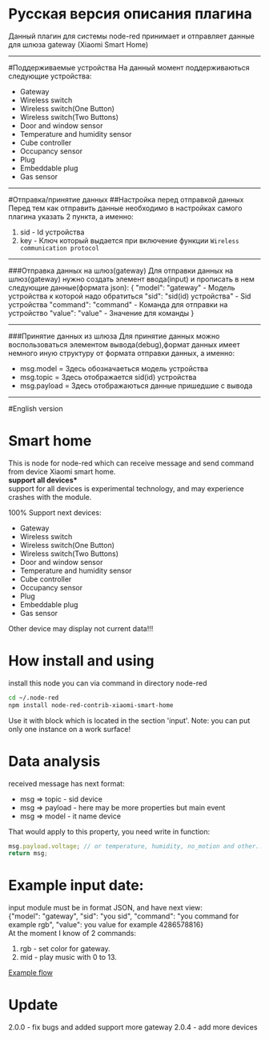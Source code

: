 # Русская версия описания плагина
Данный плагин для системы node-red принимает и отправляет данные для шлюза gateway (Xiaomi Smart Home)<br>
****
#Поддерживаемые устройства
На данный момент поддерживаються следующие устройства:
- Gateway
- Wireless switch
- Wireless switch(One Button)
- Wireless switch(Two Buttons)
- Door and window sensor
- Temperature and humidity sensor
- Cube controller
- Occupancy sensor
- Plug
- Embeddable plug
- Gas sensor
****
#Отправка/принятие данных
##Настройка перед отправкой данных
Перед тем как отправить данные необходимо в настройках самого плагина указать 2 пункта, а именно:
1. sid - Id устройства
2. key - Ключ который выдается при включение функции `Wireless communication protocol`
****
###Отправка данных на шлюз(gateway)
Для отправки данных на шлюз(gateway) нужно создать элемент ввода(input) и прописать в нем следующие данные(формата json):
{
  "model": "gateway" - Модель устройства к которой надо обратиться
  "sid": "sid(id) устройства"  - Sid устройства
  "command": "command" - Команда для отправки на устройство
  "value": "value" - Значение для команды
}
****
###Принятие данных из шлюза
Для принятие данных можно воспользоваться элементом вывода(debug),формат данных имеет немного иную структуру от формата отправки данных, а именно:
- msg.model =  Здесь обозначаеться модель устройства
- msg.topic = Здесь отображается sid(id) устройства
- msg.payload = Здесь отображаються данные пришедшие с вывода
****
#English version
# Smart home
This is node for node-red which can receive message and send command from device Xiaomi smart home.<br>
<b>support all devices*</b> <br>
support for all devices is experimental technology, and may experience crashes with the module.

100% Support next devices:
- Gateway
- Wireless switch
- Wireless switch(One Button)
- Wireless switch(Two Buttons)
- Door and window sensor
- Temperature and humidity sensor
- Cube controller
- Occupancy sensor
- Plug
- Embeddable plug
- Gas sensor

Other device may display not current data!!!

# How install and using
install this node you can via command in directory node-red
```sh
cd ~/.node-red
npm install node-red-contrib-xiaomi-smart-home
```
Use it with block which is located in the section 'input'.
Note: you can put only one instance on a work surface!

# Data analysis
received message has next format:
- msg => topic - sid device
- msg => payload  - here may be more properties but main event
- msg => model - it name device

That would apply to this property, you need write in function:
```javascript
msg.payload.voltage; // or temperature, humidity, no_motion and other...
return msg;
```
# Example input date:
input module must be in format JSON, and have next view: <br>
{"model": "gateway", "sid": "you sid", "command": "you command for example rgb", "value": you value for example 4286578816} <br>
At the moment I know of 2 commands: <br>
1. rgb - set color for gateway.
2. mid - play music with 0 to 13.

<a href="https://flows.nodered.org/flow/a35d538fcb9be04fcc2f2fcfc88ed9b3">Example flow</a>

# Update
2.0.0 - fix bugs and added support more gateway
2.0.4 - add more devices
